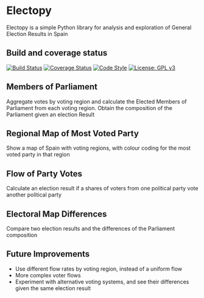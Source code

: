 # Electopy

Electopy is a simple Python library for analysis and exploration of General Election Results in Spain

## Build and coverage status

[![Build Status](https://travis-ci.com/pforero/electopy.svg?branch=master)](https://travis-ci.com/pforero/electopy)
[![Coverage Status](https://coveralls.io/repos/github/pforero/electopy/badge.svg?branch=master)](https://coveralls.io/github/pforero/electopy?branch=master)
[![Code Style](https://img.shields.io/badge/code%20style-black-000000.svg)](https://github.com/python/black)
[![License: GPL v3](https://img.shields.io/badge/License-GPLv3-blue.svg)](https://github.com/pforero/electopy/blob/master/LICENSE)

## Members of Parliament

Aggregate votes by voting region and calculate the Elected Members of Parliament from each voting region. Obtain the composition of the Parliament given an election Result

## Regional Map of Most Voted Party

Show a map of Spain with voting regions, with colour coding for the most voted party in that region

## Flow of Party Votes

Calculate an election result if a shares of voters from one political party vote another political party

## Electoral Map Differences

Compare two election results and the differences of the Parliament composition

## Future Improvements

- Use different flow rates by voting region, instead of a uniform flow
- More complex voter flows
- Experiment with alternative voting systems, and see their differences given the same election result
